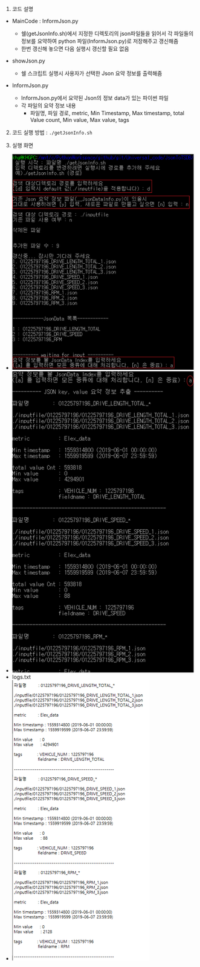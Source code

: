 
1. 코드 설명
- MainCode : InformJson.py
  - 쉘(getJsonInfo.sh)에서 지정한 디렉토리의 json파일들을 읽어서 각 파일들의 정보를 요약하여 python 파일(InformJson.py)로 저장해주고 갱신해줌
  - 한번 갱신해 놓으면 다음 실행시 갱신할 필요 없음

- showJson.py
  - 쉘 스크립트 실행시 사용자가 선택한 Json 요약 정보를 출력해줌

- InformJson.py
  - InformJson.py에서 요약된 Json의 정보 data가 있는 파이썬 파일
  - 각 파일의 요약 정보 내용
    - 파일명, 파일 경로, metric, Min Timestamp, Max timestamp, total Value count, Min value, Max value, tags

2. 코드 실행 방법 : <code>./getJsonInfo.sh</code>

3. 실행 화면
- ![](./img/run1.png)
- ![](./img/run2.png)
- logs.txt
- ![](./img/run3.png)
